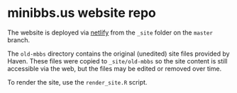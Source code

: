 # minibbs.us website repo

The website is deployed via [netlify](http://www.netlify.com) from the `_site` folder on the `master` branch.

The `old-mbbs` directory contains the original (unedited) site files provided by Haven. These files were copied to `_site/old-mbbs` so the site content is still accessible via the web, but the files may be edited or removed over time.

To render the site, use the `render_site.R` script.